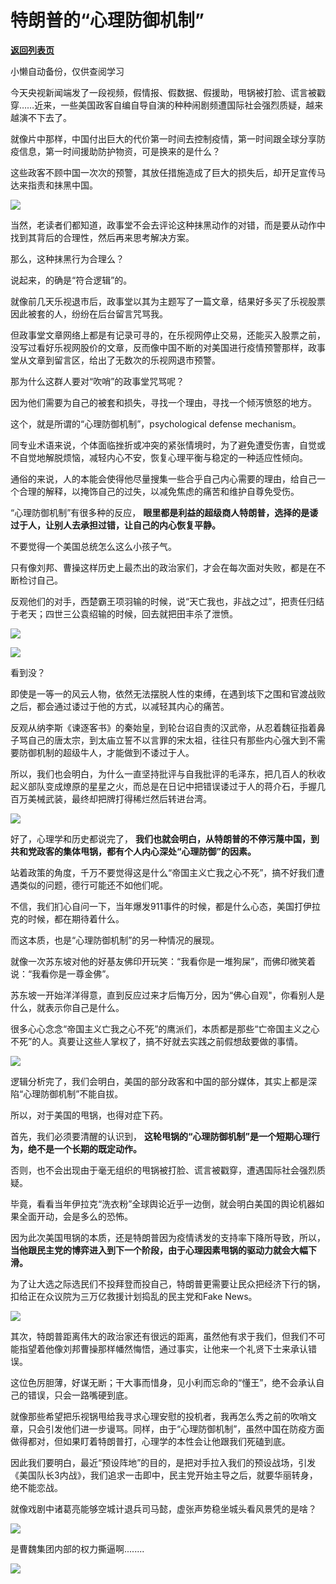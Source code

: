 # 特朗普的“心理防御机制”

[**返回列表页**](/gzh/政事堂2019)

小懒自动备份，仅供查阅学习

今天央视新闻端发了一段视频，假情报、假数据、假援助，甩锅被打脸、谎言被戳穿……近来，一些美国政客自编自导自演的种种闹剧频遭国际社会强烈质疑，越来越演不下去了。

  

  

就像片中那样，中国付出巨大的代价第一时间去控制疫情，第一时间跟全球分享防疫信息，第一时间援助防护物资，可是换来的是什么？

  

这些政客不顾中国一次次的预警，其放任措施造成了巨大的损失后，却开足宣传马达来指责和抹黑中国。

  

![](https://mmbiz.qpic.cn/mmbiz_jpg/rxhS23yu8cPiaw4wiajXrxV68NakYjeDLDuQ6JAjqibGHiaWyv7hYYj0YFhMJAAojJicvHHCGUOs3wEQYib1MwsacdibA/640?wx_fmt=jpeg)

  

当然，老读者们都知道，政事堂不会去评论这种抹黑动作的对错，而是要从动作中找到其背后的合理性，然后再来思考解决方案。  

  

那么，这种抹黑行为合理么？  

  

说起来，的确是“符合逻辑”的。

  

就像前几天乐视退市后，政事堂以其为主题写了一篇文章，结果好多买了乐视股票因此被套的人，纷纷在后台留言咒骂我。

  

但政事堂文章网络上都是有记录可寻的，在乐视网停止交易，还能买入股票之前，没写过看好乐视网股价的文章，反而像中国不断的对美国进行疫情预警那样，政事堂从文章到留言区，给出了无数次的乐视网退市预警。

  

那为什么这群人要对“吹哨”的政事堂咒骂呢？

  

因为他们需要为自己的被套和损失，寻找一个理由，寻找一个倾泻愤怒的地方。  

  

这个，就是所谓的“心理防御机制”，psychological defense mechanism。

  

同专业术语来说，个体面临挫折或冲突的紧张情境时，为了避免遭受伤害，自觉或不自觉地解脱烦恼，减轻内心不安，恢复心理平衡与稳定的一种适应性倾向。

  

通俗的来说，人的本能会使得他尽量搜集一些合乎自己内心需要的理由，给自己一个合理的解释，以掩饰自己的过失，以减免焦虑的痛苦和维护自尊免受伤。

  

“心理防御机制”有很多种的反应， **眼里都是利益的超级商人特朗普，选择的是诿过于人，让别人去承担过错，让自己的内心恢复平静。**

  

不要觉得一个美国总统怎么这么小孩子气。

  

只有像刘邦、曹操这样历史上最杰出的政治家们，才会在每次面对失败，都是在不断检讨自己。

  

反观他们的对手，西楚霸王项羽输的时候，说“天亡我也，非战之过”，把责任归结于老天；四世三公袁绍输的时候，回去就把田丰杀了泄愤。

  

![](https://mmbiz.qpic.cn/mmbiz_png/rxhS23yu8cPiaw4wiajXrxV68NakYjeDLDOyIvsfrvWmprMxrb274JluTvxPpaWoZxDruiaiblULicEmndVyZyBKo7g/640?wx_fmt=png)

![](https://mmbiz.qpic.cn/mmbiz_jpg/rxhS23yu8cPiaw4wiajXrxV68NakYjeDLDbvPhuxnmM0PulbHvibwDjMXjjRiatQJkoEibX8Gy1Gx45qCk9XK1zVzXA/640?wx_fmt=jpeg)

  

看到没？

  

即使是一等一的风云人物，依然无法摆脱人性的束缚，在遇到垓下之围和官渡战败之后，都会通过诿过于他的方式，以减轻其内心的痛苦。

  

反观从纳李斯《谏逐客书》的秦始皇，到轮台诏自责的汉武帝，从忍着魏征指着鼻子骂自己的唐太宗，到太庙立誓不以言罪的宋太祖，往往只有那些内心强大到不需要防御机制的超级牛人，才能做到不诿过于人。

  

所以，我们也会明白，为什么一直坚持批评与自我批评的毛泽东，把几百人的秋收起义部队变成燎原的星星之火，而总是在日记中把错误诿过于人的蒋介石，手握几百万美械武装，最终却把牌打得稀烂然后转进台湾。

  

![](https://mmbiz.qpic.cn/mmbiz_png/rxhS23yu8cPiaw4wiajXrxV68NakYjeDLDFnNIlpqENiaRZ8dxBibhxwbKSgGBbPLkhesP4kp56BJc2wDViac172RvQ/640?wx_fmt=png)

  

好了，心理学和历史都说完了， **我们也就会明白，从特朗普的不停污蔑中国，到共和党政客的集体甩锅，都有个人内心深处“心理防御”的因素。**

  

站着政策的角度，千万不要觉得这是什么“帝国主义亡我之心不死”，搞不好我们遭遇类似的问题，德行可能还不如他们呢。

  

不信，我们扪心自问一下，当年爆发911事件的时候，都是什么心态，美国打伊拉克的时候，都在期待着什么。

  

而这本质，也是“心理防御机制”的另一种情况的展现。

  

就像一次苏东坡对他的好基友佛印开玩笑：“我看你是一堆狗屎”，而佛印微笑着说：“我看你是一尊金佛”。

  

苏东坡一开始洋洋得意，直到反应过来才后悔万分，因为“佛心自观"，你看别人是什么，就表示你自己是什么。

  

很多心心念念“帝国主义亡我之心不死”的鹰派们，本质都是那些“亡帝国主义之心不死”的人。真要让这些人掌权了，搞不好就去实践之前假想敌要做的事情。

  

![](https://mmbiz.qpic.cn/mmbiz_jpg/rxhS23yu8cPiaw4wiajXrxV68NakYjeDLDouyRzbLJdmQgg9jEgR96MvYF2ElRBFuON4fLcRvw3d9RyyEXofFBBA/640?wx_fmt=jpeg)

  

逻辑分析完了，我们会明白，美国的部分政客和中国的部分媒体，其实上都是深陷“心理防御机制”不能自拔。

  

所以，对于美国的甩锅，也得对症下药。

  

首先，我们必须要清醒的认识到， **这轮甩锅的“心理防御机制”是一个短期心理行为，绝不是一个长期的既定动作。**

  

否则，也不会出现由于毫无组织的甩锅被打脸、谎言被戳穿，遭遇国际社会强烈质疑。

  

毕竟，看看当年伊拉克“洗衣粉”全球舆论近乎一边倒，就会明白美国的舆论机器如果全面开动，会是多么的恐怖。

  

因为此次美国甩锅的本质，还是特朗普因为疫情诱发的支持率下降所导致，所以， **当他跟民主党的博弈进入到下一个阶段，由于心理因素甩锅的驱动力就会大幅下滑。**

  

为了让大选之际选民们不投拜登而投自己，特朗普更需要让民众把经济下行的锅，扣给正在众议院为三万亿救援计划捣乱的民主党和Fake News。  

  

![](https://mmbiz.qpic.cn/mmbiz_jpg/rxhS23yu8cPiaw4wiajXrxV68NakYjeDLDia9s289mTOnkO6DicBKMzjKb8GiccqibnQ21hqrZ8Aia6CEmDI3mm41icj7g/640?wx_fmt=jpeg)

  

其次，特朗普距离伟大的政治家还有很远的距离，虽然他有求于我们，但我们不可能指望着他像刘邦曹操那样幡然悔悟，通过事实，让他来一个礼贤下士来承认错误。  

  

这位色厉胆薄，好谋无断；干大事而惜身，见小利而忘命的“懂王”，绝不会承认自己的错误，只会一路嘴硬到底。

  

就像那些希望把乐视锅甩给我寻求心理安慰的投机者，我再怎么秀之前的吹哨文章，只会引发他们进一步谩骂。同样，由于“心理防御机制”，虽然中国在防疫方面做得都对，但如果盯着特朗普打，心理学的本性会让他跟我们死磕到底。

  

因此我们要明白，最近“预设阵地”的目的，是把对手拉入我们的预设战场，引发《美国队长3内战》，我们追求一击即中，民主党开始主导之后，就要华丽转身，绝不能恋战。

  

就像戏剧中诸葛亮能够空城计退兵司马懿，虚张声势稳坐城头看风景凭的是啥？

  

![](https://mmbiz.qpic.cn/mmbiz_jpg/rxhS23yu8cPiaw4wiajXrxV68NakYjeDLD3YB1x7BEOSdeUZCmT7Fn5CZpjBBHdbKlhV86ZUWaG1QCM8icnDTpSoA/640?wx_fmt=jpeg)

  

是曹魏集团内部的权力撕逼啊........  

  

![](https://mmbiz.qpic.cn/mmbiz_jpg/rxhS23yu8cPp0iaKAfe0ZsWfgGcY72o9Nror8TicrtnlDsqzY7y4Kum4fM3X0FMEGlbvm9HvZUiaETSnLt4DHNLbQ/640?wx_fmt=jpeg)


